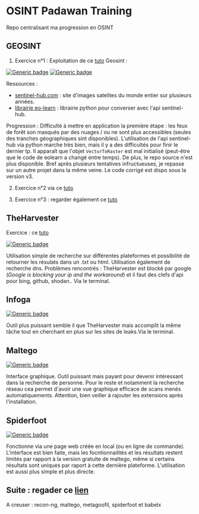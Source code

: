# OSINT Padawan Training
Repo centralisant ma progression en OSINT

## GEOSINT

1. Exercice n°1 : Exploitation de ce [tuto](https://towardsdatascience.com/how-to-use-open-source-satellite-data-for-your-investigative-reporting-d662cb1f9f90) Geosint :

[![Generic badge](https://img.shields.io/badge/Progression-95/100-blue.svg)](https://shields.io/)
[![Generic badge](https://img.shields.io/badge/Bloqué-erreur_code-red.svg)](https://shields.io/)

Ressources : 
- [sentinel-hub.com](https://apps.sentinel-hub.com/eo-browser/?zoom=10&lat=41.9&lng=12.5&themeId=DEFAULT-THEME) : site d'images satelites du monde entier sur plusieurs années.
- [librairie eo-learn](https://medium.com/sentinel-hub/introducing-eo-learn-ab37f2869f5c) : librairie python pour converser avec l'api sentinel-hub.

Progression :
Difficulté à mettre en application la première étape : les feux de forêt son masqués par des nuages / ou ne sont plus accessibles (seules des tranches géographiques sint disponibles).
L'utilisation de l'api sentinel-hub via python marche très bien, mais il y a des difficultés pour finir le dernier tp. Il apparaît que l'objet `VectorToRaster` est mal initialisé (peut-être que le code de eolearn a changé entre temps). De plus, le repo source n'est plus disponible. Bref après plusieurs tentatives infructueuses, je repasse sur un autre projet dans la même veine. Le code corrigé est dispo sous la version v3.

2. Exercice n°2 via ce [tuto](https://towardsdatascience.com/whats-growing-there-a5618a2e6933)

3. Exercice n°3 : regarder également ce [tuto](https://medium.com/sentinel-hub/land-cover-classification-with-eo-learn-part-1-2471e8098195)

## TheHarvester


Exercice : ce [tuto](https://null-byte.wonderhowto.com/how-to/scrape-target-email-addresses-with-theharvester-0176307/)


[![Generic badge](https://img.shields.io/badge/Progression-Terminé-green.svg)](https://shields.io/)

Utilisation simple de recherche sur différentes plateformes et possibilité de retourner les résulats dans un .txt ou html. Utilisation également de recherche dns.
Problèmes rencontrés : TheHarvester est blocké par google (*Google is blocking your ip and the workaround*) et il faut des clefs d'api pour bing, github, shodan..
Via le terminal.

## Infoga

[![Generic badge](https://img.shields.io/badge/Progression-Terminé-green.svg)](https://shields.io/)

Outil plus puissant semble il que TheHarvester mais accomplit la même tâche tout en cherchant en plus sur les sites de leaks.Via le terminal.

## Maltego

[![Generic badge](https://img.shields.io/badge/Progression-Terminé-green.svg)](https://shields.io/)

Interface graphique. Outil puissant mais payant pour devenir intéressant dans la recherche de personne. Pour le reste et notamment la recherche réseau cea permet d'avoir une vue graphique efficace de scans menés automatiquements. Attention, bien veiller à rajouter les extensions après l'installation.

## Spiderfoot

[![Generic badge](https://img.shields.io/badge/Progression-Terminé-green.svg)](https://shields.io/)

Fonctionne via une page web créée en local (ou en ligne de commande). L'interface est bien faite, mais les focntionnailités et les résultats restent limités par rapport à la version gratuite de maltego, même si certains résultats sont uniques par raport à cette dernière plateforme. L'utilisation est aussi plus simple et plus directe.

## Suite : regader ce [lien](https://www.lemondeinformatique.fr/actualites/lire-8-outils-osint-pour-le-cyber-renseignement-80484.html)

A creuser : recon-ng, maltego, metagoofil, spiderfoot et babelx
